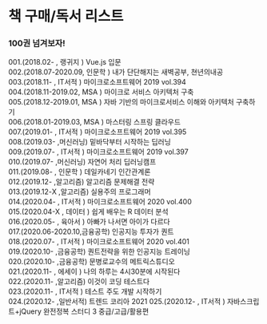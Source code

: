 # 책 구매/독서 리스트

### 100권 넘겨보자!  

001.(2018.02-       , 랭귀지 ) Vue.js 입문  
002.(2018.07-2020.09, 인문학 ) 내가 단단해지는 새벽공부, 쳔년의내공  
003.(2018.11-       , IT서적 ) 마이크로소프트웨어 2019 vol.394  
004.(2018.11-2019.02, MSA   ) 마이크로 서비스 아키텍처 구축  
005.(2018.12-2019.01, MSA   ) 자바 기반의 마이크로서비스 이해와 아키텍처 구축하기  
006.(2018.01-2019.03, MSA   ) 마스터링 스프링 클라우드  
007.(2019.01-       , IT서적 ) 마이크로소프트웨어 2019 vol.395  
008.(2019.03-       ,머신러닝) 밑바닥부터 시작하는 딥러닝  
009.(2019.07-       , IT서적 ) 마이크로소프트웨어 2019 vol.397  
010.(2019.07-       ,머신러닝) 자연어 처리 딥러닝캠프  
011.(2019.08-       , 인문학 ) 데일카네기 인간관계론  
012.(2019.12-       ,알고리즘) 알고리즘 문제해결 전략  
013.(2019.12-X      ,알고리즘) 실용주의 프로그래머  
014.(2020.04-       , IT서적 ) 마이크로소프트웨어 2020 vol.400    
015.(2020.04-X      , 데이터 ) 쉽게 배우는 R 데이터 분석  
016.(2020.05-       , 육아서 ) 아빠가 나서면 아이가 다르다  
017.(2020.06-2020.10,금융공학) 인공지능 투자가 퀀트  
018.(2020.07-       , IT서적 ) 마이크로소프트웨어 2020 vol.401      
019.(2020.10-       ,금융공학) 퀀트전략을 위한 인공지능 트레이닝  
020.(2020.10-       ,금융공학) 문병로교수의 메트릭스튜디오  
021.(2020.11-       , 에세이 ) 나의 하루는 4시30분에 시작된다  
022.(2020.11-       ,알고리즘) 이것이 코딩 테스트다    
023.(2020.11-       , IT서적 ) 테스트 주도 개발 시작하기  
024.(2020.12-       ,일반서적) 트렌드 코리아 2021 
025.(2020.12-       , IT서적 ) 자바스크립트+jQuery 완전정복 스터디 3 중급/고급/활용편  
